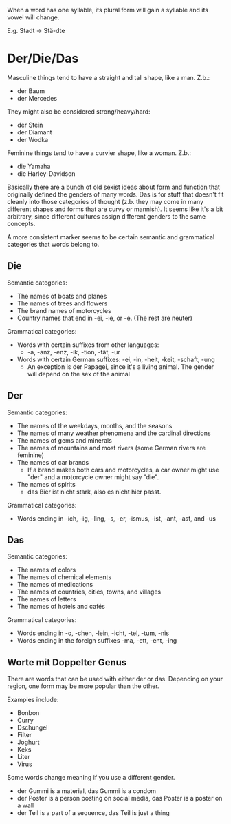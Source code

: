 When a word has one syllable, its plural form will gain a syllable and its vowel
will change.

E.g. Stadt -> Stä-dte

# Der/Die/Das

Masculine things tend to have a straight and tall shape, like a man. Z.b.:

- der Baum
- der Mercedes

They might also be considered strong/heavy/hard:

- der Stein
- der Diamant
- der Wodka

Feminine things tend to have a curvier shape, like a woman. Z.b.:

- die Yamaha
- die Harley-Davidson

Basically there are a bunch of old sexist ideas about form and function that
originally defined the genders of many words. Das is for stuff that doesn't fit
cleanly into those categories of thought (z.b. they may come in many different
shapes and forms that are curvy or mannish). It seems like it's a bit arbitrary,
since different cultures assign different genders to the same concepts.

A more consistent marker seems to be certain semantic and grammatical categories
that words belong to.

## Die

Semantic categories:

- The names of boats and planes
- The names of trees and flowers
- The brand names of motorcycles
- Country names that end in -ei, -ie, or -e. (The rest are neuter)

Grammatical categories:

- Words with certain suffixes from other languages:
  - -a, -anz, -enz, -ik, -tion, -tät, -ur
- Words with certain German suffixes: -ei, -in, -heit, -keit, -schaft,
  -ung
  - An exception is der Papagei, since it's a living animal. The gender will
    depend on the sex of the animal

## Der

Semantic categories:

- The names of the weekdays, months, and the seasons
- The names of many weather phenomena and the cardinal directions
- The names of gems and minerals
- The names of mountains and most rivers (some German rivers are feminine)
- The names of car brands
  - If a brand makes both cars and motorcycles, a car owner might use "der" and
    a motorcycle owner might say "die".
- The names of spirits
  - das Bier ist nicht stark, also es nicht hier passt.

Grammatical categories:

- Words ending in -ich, -ig, -ling, -s, -er, -ismus, -ist, -ant, -ast, and -us

## Das

Semantic categories:

- The names of colors
- The names of chemical elements
- The names of medications
- The names of countries, cities, towns, and villages
- The names of letters
- The names of hotels and cafés

Grammatical categories:

- Words ending in -o, -chen, -lein, -icht, -tel, -tum, -nis
- Words ending in the foreign suffixes -ma, -ett, -ent, -ing

## Worte mit Doppelter Genus

There are words that can be used with either der or das. Depending on your
region, one form may be more popular than the other.

Examples include:

- Bonbon
- Curry
- Dschungel
- Filter
- Joghurt
- Keks
- Liter
- Virus

Some words change meaning if you use a different gender.

- der Gummi is a material, das Gummi is a condom
- der Poster is a person posting on social media, das Poster is a poster on a
  wall
- der Teil is a part of a sequence, das Teil is just a thing
